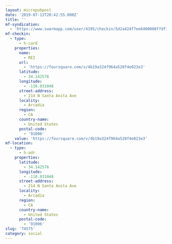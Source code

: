 ```yaml
---
layout: micropubpost
date: '2019-07-13T20:42:55.000Z'
title: ''
mf-syndication:
  - 'https://www.swarmapp.com/user/4195/checkin/5d2a424f7ee6400008ffdf10'
mf-checkin:
  - type:
      - h-card
    properties:
      name:
        - REI
      url:
        - 'https://foursquare.com/v/4b19a324f964a520f4e023e3'
      latitude:
        - 34.142576
      longitude:
        - -118.031048
      street-address:
        - 214 N Santa Anita Ave
      locality:
        - Arcadia
      region:
        - CA
      country-name:
        - United States
      postal-code:
        - '91006'
    value: 'https://foursquare.com/v/4b19a324f964a520f4e023e3'
mf-location:
  - type:
      - h-adr
    properties:
      latitude:
        - 34.142576
      longitude:
        - -118.031048
      street-address:
        - 214 N Santa Anita Ave
      locality:
        - Arcadia
      region:
        - CA
      country-name:
        - United States
      postal-code:
        - '91006'
slug: '74575'
category: social
---
```

